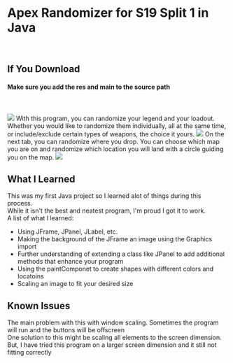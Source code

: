 <h1>Apex Randomizer for S19 Split 1 in Java</h1> <br>
<h2>If You Download</h2>
<h4>Make sure you add the res and main to the source path</h4>
<br>
<br>
<img src="https://cdn.discordapp.com/attachments/997573748297302090/1196348577816006686/image.png?ex=65b74d70&is=65a4d870&hm=245db6b510f0d16545da375d651b3c7d1f7e412f99725f5f76b27a1ff81a4d53&">
With this program, you can randomize your legend and your loadout. Whether you would like to randomize them individually, all at the same time, or include/exclude certain types of weapons, the choice it yours.
<img src="https://cdn.discordapp.com/attachments/997573748297302090/1196348643033235567/image.png?ex=65b74d7f&is=65a4d87f&hm=1c6e27239647cca3aab49152852196a4bd912243d92c1449babcbf5507d07938&">
On the next tab, you can randomize where you drop. You can choose which map you are on and randomize which location you will land with a circle guiding you on the map.
<img src="https://cdn.discordapp.com/attachments/997573748297302090/1196348768224809041/image.png?ex=65b74d9d&is=65a4d89d&hm=ca05ed091e27a22a63a287378d296b5c3003c3ff95e7ec132364abfbdd0c0792&">
<h2>What I Learned</h2>
This was my first Java project so I learned alot of things during this process. <br>
While it isn't the best and neatest program, I'm proud I got it to work. <br>
A list of what I learned:<br>
<ul>
  <li>Using JFrame, JPanel, JLabel, etc.</li>
  <li>Making the background of the JFrame an image using the Graphics import </li>
  <li>Further understanding of extending a class like JPanel to add additional methods that enhance your program</li>
  <li>Using the paintComponet to create shapes with different colors and locatoins</li>
  <li>Scaling an image to fit your desired size</li>
</ul>
<h2>Known Issues</h2>
The main problem with this with window scaling. Sometimes the program will run and the buttons will be offscreen <br>
One solution to this might be scaling all elements to the screen dimension. <br>
But, I have tried this program on a larger screen dimension and it still not fitting correctly

